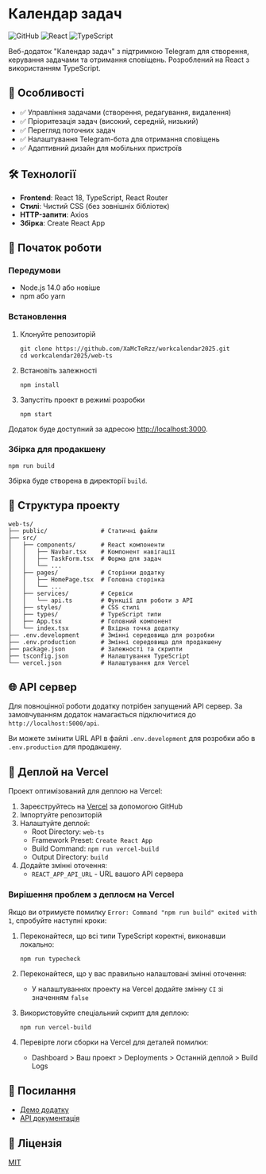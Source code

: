# Календар задач

![GitHub](https://img.shields.io/github/license/XaMcTeRzz/workcalendar2025)
![React](https://img.shields.io/badge/React-18.2.0-blue)
![TypeScript](https://img.shields.io/badge/TypeScript-4.9.5-blue)

Веб-додаток "Календар задач" з підтримкою Telegram для створення, керування задачами та отримання сповіщень. Розроблений на React з використанням TypeScript.

## 🚀 Особливості

- ✅ Управління задачами (створення, редагування, видалення)
- ✅ Пріоритезація задач (високий, середній, низький)
- ✅ Перегляд поточних задач
- ✅ Налаштування Telegram-бота для отримання сповіщень
- ✅ Адаптивний дизайн для мобільних пристроїв

## 🛠️ Технології

- **Frontend**: React 18, TypeScript, React Router
- **Стилі**: Чистий CSS (без зовнішніх бібліотек)
- **HTTP-запити**: Axios
- **Збірка**: Create React App

## 📖 Початок роботи

### Передумови

- Node.js 14.0 або новіше
- npm або yarn

### Встановлення

1. Клонуйте репозиторій
   ```
   git clone https://github.com/XaMcTeRzz/workcalendar2025.git
   cd workcalendar2025/web-ts
   ```

2. Встановіть залежності
   ```
   npm install
   ```

3. Запустіть проект в режимі розробки
   ```
   npm start
   ```

Додаток буде доступний за адресою [http://localhost:3000](http://localhost:3000).

### Збірка для продакшену

```
npm run build
```

Збірка буде створена в директорії `build`.

## 📁 Структура проекту

```
web-ts/
├── public/               # Статичні файли
├── src/
│   ├── components/       # React компоненти
│   │   ├── Navbar.tsx    # Компонент навігації
│   │   ├── TaskForm.tsx  # Форма для задач
│   │   └── ...
│   ├── pages/            # Сторінки додатку
│   │   ├── HomePage.tsx  # Головна сторінка
│   │   └── ...
│   ├── services/         # Сервіси
│   │   └── api.ts        # Функції для роботи з API
│   ├── styles/           # CSS стилі
│   ├── types/            # TypeScript типи
│   ├── App.tsx           # Головний компонент
│   └── index.tsx         # Вхідна точка додатку
├── .env.development      # Змінні середовища для розробки
├── .env.production       # Змінні середовища для продакшену
├── package.json          # Залежності та скрипти
├── tsconfig.json         # Налаштування TypeScript
└── vercel.json           # Налаштування для Vercel
```

## 🌐 API сервер

Для повноцінної роботи додатку потрібен запущений API сервер. За замовчуванням додаток намагається підключитися до `http://localhost:5000/api`.

Ви можете змінити URL API в файлі `.env.development` для розробки або в `.env.production` для продакшену.

## 🚀 Деплой на Vercel

Проект оптимізований для деплою на Vercel:

1. Зареєструйтесь на [Vercel](https://vercel.com) за допомогою GitHub
2. Імпортуйте репозиторій
3. Налаштуйте деплой:
   - Root Directory: `web-ts`
   - Framework Preset: `Create React App`
   - Build Command: `npm run vercel-build`
   - Output Directory: `build`
4. Додайте змінні оточення:
   - `REACT_APP_API_URL` - URL вашого API сервера

### Вирішення проблем з деплоєм на Vercel

Якщо ви отримуєте помилку `Error: Command "npm run build" exited with 1`, спробуйте наступні кроки:

1. Переконайтеся, що всі типи TypeScript коректні, виконавши локально:
   ```
   npm run typecheck
   ```

2. Переконайтеся, що у вас правильно налаштовані змінні оточення:
   - У налаштуваннях проекту на Vercel додайте змінну `CI` зі значенням `false`

3. Використовуйте спеціальний скрипт для деплою:
   ```
   npm run vercel-build
   ```

4. Перевірте логи сборки на Vercel для деталей помилки:
   - Dashboard > Ваш проект > Deployments > Останній деплой > Build Logs

## 🔗 Посилання

- [Демо додатку](https://workcalendar2025.vercel.app)
- [API документація](https://github.com/XaMcTeRzz/workcalendar2025)

## 📄 Ліцензія

[MIT](LICENSE) 
